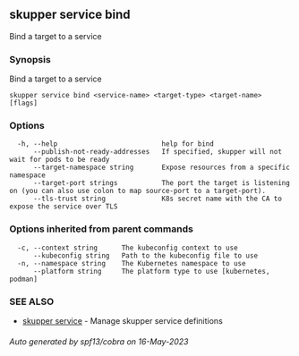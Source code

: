 ## skupper service bind

Bind a target to a service

### Synopsis

Bind a target to a service

```
skupper service bind <service-name> <target-type> <target-name> [flags]
```

### Options

```
  -h, --help                          help for bind
      --publish-not-ready-addresses   If specified, skupper will not wait for pods to be ready
      --target-namespace string       Expose resources from a specific namespace
      --target-port strings           The port the target is listening on (you can also use colon to map source-port to a target-port).
      --tls-trust string              K8s secret name with the CA to expose the service over TLS
```

### Options inherited from parent commands

```
  -c, --context string      The kubeconfig context to use
      --kubeconfig string   Path to the kubeconfig file to use
  -n, --namespace string    The Kubernetes namespace to use
      --platform string     The platform type to use [kubernetes, podman]
```

### SEE ALSO

* [skupper service](skupper_service.md)	 - Manage skupper service definitions

###### Auto generated by spf13/cobra on 16-May-2023
